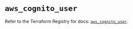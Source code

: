 # `aws_cognito_user`

Refer to the Terraform Registry for docs: [`aws_cognito_user`](https://registry.terraform.io/providers/hashicorp/aws/5.80.0/docs/resources/cognito_user).
